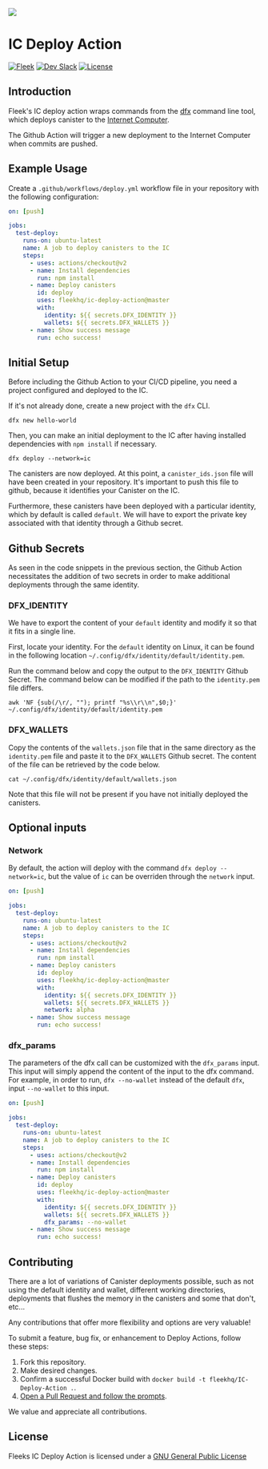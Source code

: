 ![](https://storageapi.fleek.co/fleek-team-bucket/ic-action.png)

# IC Deploy Action
[![Fleek](https://img.shields.io/badge/Made%20by-Fleek-blue)](https://fleek.co/)
[![Dev Slack](https://img.shields.io/badge/Dev%20Slack-Channel-blue)](https://slack.fleek.co/)
[![License](https://img.shields.io/badge/License-MIT-green)](https://github.com/FleekHQ/space-sdk/blob/master/LICENSE)


## Introduction

Fleek's IC deploy action wraps commands from the [dfx](https://github.com/dfinity/docs) command line tool, which deploys canister to the [Internet Computer](https://dfinity.org/).


The Github Action will trigger a new deployment to the Internet Computer when commits are pushed.

## Example Usage

Create a `.github/workflows/deploy.yml` workflow file in your repository with the following configuration:

```yml
on: [push]

jobs:
  test-deploy:
    runs-on: ubuntu-latest
    name: A job to deploy canisters to the IC
    steps:
      - uses: actions/checkout@v2
      - name: Install dependencies
        run: npm install
      - name: Deploy canisters
        id: deploy
        uses: fleekhq/ic-deploy-action@master
        with:
          identity: ${{ secrets.DFX_IDENTITY }}
          wallets: ${{ secrets.DFX_WALLETS }}
      - name: Show success message
        run: echo success!
```

## Initial Setup
Before including the Github Action to your CI/CD pipeline, you need a project configured and deployed to the IC.

If it's not already done, create a new project with the `dfx` CLI.

```
dfx new hello-world
```

Then, you can make an initial deployment to the IC after having installed dependencies with `npm install` if necessary.

```
dfx deploy --network=ic
```

The canisters are now deployed. At this point, a `canister_ids.json` file will have been created in your repository. It's important to push this file to github, because it identifies your Canister on the IC.

Furthermore, these canisters have been deployed with a particular identity, which by default is called `default`. We will have to export the private key associated with that identity through a Github secret.

## Github Secrets
As seen in the code snippets in the previous section, the Github Action necessitates the addition of two secrets in order to make additional deployments through the same identity.

### DFX_IDENTITY
We have to export the content of your `default` identity and modify it so that it fits in a single line.

First, locate your identity. For the `default` identity on Linux, it can be found in the following location `~/.config/dfx/identity/default/identity.pem`.

Run the command below and copy the output to the `DFX_IDENTITY` Github Secret. The command below can be modified if the path to the `identity.pem` file differs.

```
awk 'NF {sub(/\r/, ""); printf "%s\\r\\n",$0;}' ~/.config/dfx/identity/default/identity.pem
```

### DFX_WALLETS
Copy the contents of the `wallets.json` file that in the same directory as the `identity.pem` file and paste it to the `DFX_WALLETS` Github secret. The content of the file can be retrieved by the code below.

```
cat ~/.config/dfx/identity/default/wallets.json
```

Note that this file will not be present if you have not initially deployed the canisters.

## Optional inputs
### Network
By default, the action will deploy with the command `dfx deploy --network=ic`, but the value of `ic` can be overriden through the `network` input.

```yml
on: [push]

jobs:
  test-deploy:
    runs-on: ubuntu-latest
    name: A job to deploy canisters to the IC
    steps:
      - uses: actions/checkout@v2
      - name: Install dependencies
        run: npm install
      - name: Deploy canisters
        id: deploy
        uses: fleekhq/ic-deploy-action@master
        with:
          identity: ${{ secrets.DFX_IDENTITY }}
          wallets: ${{ secrets.DFX_WALLETS }}
          network: alpha
      - name: Show success message
        run: echo success!
```

### dfx_params
The parameters of the dfx call can be customized with the `dfx_params` input. This input will simply append the content of the input to the dfx command.
For example, in order to run, `dfx --no-wallet` instead of the default `dfx`, input `--no-wallet` to this input.

```yml
on: [push]

jobs:
  test-deploy:
    runs-on: ubuntu-latest
    name: A job to deploy canisters to the IC
    steps:
      - uses: actions/checkout@v2
      - name: Install dependencies
        run: npm install
      - name: Deploy canisters
        id: deploy
        uses: fleekhq/ic-deploy-action@master
        with:
          identity: ${{ secrets.DFX_IDENTITY }}
          wallets: ${{ secrets.DFX_WALLETS }}
          dfx_params: --no-wallet
      - name: Show success message
        run: echo success!
```

## Contributing

There are a lot of variations of Canister deployments possible, such as not using the default identity and wallet, different working directories, deployments that flushes the memory in the canisters and some that don't, etc...

Any contributions that offer more flexibility and options are very valuable!

To submit a feature, bug fix, or enhancement to Deploy Actions, follow these steps:

1. Fork this repository.
2. Make desired changes.
3. Confirm a successful Docker build with `docker build -t fleekhq/IC-Deploy-Action .`.
4. [Open a Pull Request and follow the prompts](https://github.com/fleekhq/IC-Deploy-Action/compare).

We value and appreciate all contributions.

## License

Fleeks IC Deploy Action is licensed under a [GNU General Public License](LICENSE)
